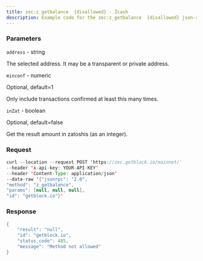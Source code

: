 ```yaml
---
title: zec:z_getbalance  {disallowed} - Zcash
description: Example code for the zec:z_getbalance  {disallowed} json-rpc method. Сomplete guide on how to use zec:z_getbalance  {disallowed} json-rpc in GetBlock.io Web3 documentation.
---
```


### Parameters


`address` - string

The selected address. It may be a transparent or private address.

`minconf` - numeric

Optional, default=1

Only include transactions confirmed at least this many times.

`inZat` - boolean

Optional, default=false

Get the result amount in zatoshis (as an integer).

### Request

``` java
curl --location --request POST 'https://zec.getblock.io/mainnet/' 
--header 'x-api-key: YOUR-API-KEY' 
--header 'Content-Type: application/json' 
--data-raw '{"jsonrpc": "2.0",
"method": "z_getbalance",
"params": [null, null, null],
"id": "getblock.io"}'
```

###  Response

``` java
{
    "result": "null",
    "id": "getblock.io",
    "status_code": 405,
    "message": "Method not allowed"
}
```

